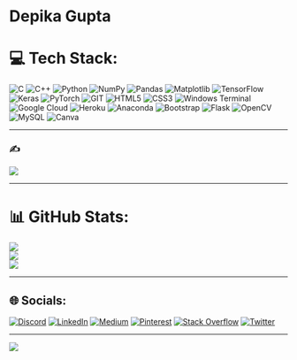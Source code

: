 # Depika Gupta

# 💻 Tech Stack:
![C](https://img.shields.io/badge/c-%2300599C.svg?style=flat&logo=c&logoColor=white) ![C++](https://img.shields.io/badge/c++-%2300599C.svg?style=flat&logo=c%2B%2B&logoColor=white) ![Python](https://img.shields.io/badge/python-3670A0?style=flat&logo=python&logoColor=ffdd54) ![NumPy](https://img.shields.io/badge/numpy-%23013243.svg?style=flat&logo=numpy&logoColor=white) ![Pandas](https://img.shields.io/badge/pandas-%23150458.svg?style=flat&logo=pandas&logoColor=white) ![Matplotlib](https://img.shields.io/badge/Matplotlib-%23ffffff.svg?style=flat&logo=Matplotlib&logoColor=black) ![TensorFlow](https://img.shields.io/badge/TensorFlow-%23FF6F00.svg?style=flat&logo=TensorFlow&logoColor=white) ![Keras](https://img.shields.io/badge/Keras-%23D00000.svg?style=flat&logo=Keras&logoColor=white) ![PyTorch](https://img.shields.io/badge/PyTorch-%23EE4C2C.svg?style=flat&logo=PyTorch&logoColor=white) ![GIT](https://img.shields.io/badge/Git-fc6d26?style=flat&logo=git&logoColor=white) ![HTML5](https://img.shields.io/badge/html5-%23E34F26.svg?style=flat&logo=html5&logoColor=white) ![CSS3](https://img.shields.io/badge/css3-%231572B6.svg?style=flat&logo=css3&logoColor=white) ![Windows Terminal](https://img.shields.io/badge/Windows%20Terminal-%234D4D4D.svg?style=flat&logo=windows-terminal&logoColor=white) ![Google Cloud](https://img.shields.io/badge/GoogleCloud-%234285F4.svg?style=flat&logo=google-cloud&logoColor=white) ![Heroku](https://img.shields.io/badge/heroku-%23430098.svg?style=flat&logo=heroku&logoColor=white) ![Anaconda](https://img.shields.io/badge/Anaconda-%2344A833.svg?style=flat&logo=anaconda&logoColor=white) ![Bootstrap](https://img.shields.io/badge/bootstrap-%238511FA.svg?style=flat&logo=bootstrap&logoColor=white) ![Flask](https://img.shields.io/badge/flask-%23000.svg?style=flat&logo=flask&logoColor=white) ![OpenCV](https://img.shields.io/badge/opencv-%23white.svg?style=flat&logo=opencv&logoColor=white) ![MySQL](https://img.shields.io/badge/mysql-%2300000f.svg?style=flat&logo=mysql&logoColor=white) ![Canva](https://img.shields.io/badge/Canva-%2300C4CC.svg?style=flat&logo=Canva&logoColor=white)

---
### ✍️
![](https://quotes-github-readme.vercel.app/api?type=horizontal&theme=radical)

---

# 📊 GitHub Stats:
![](https://github-readme-stats.vercel.app/api?username=depikaguptaa&theme=midnight-purple&hide_border=false&include_all_commits=true&count_private=true)<br/>
![](https://github-readme-streak-stats.herokuapp.com/?user=depikaguptaa&theme=midnight-purple&hide_border=false)<br/>
![](https://github-readme-stats.vercel.app/api/top-langs/?username=depikaguptaa&theme=midnight-purple&hide_border=false&include_all_commits=true&count_private=true&layout=compact)

---

## 🌐 Socials:
[![Discord](https://img.shields.io/badge/Discord-%237289DA.svg?logo=discord&logoColor=white)](https://discord.gg/557606885616910336) [![LinkedIn](https://img.shields.io/badge/LinkedIn-%230077B5.svg?logo=linkedin&logoColor=white)](https://linkedin.com/in/https://www.linkedin.com/in/depika-gupta/) [![Medium](https://img.shields.io/badge/Medium-12100E?logo=medium&logoColor=white)](https://medium.com/@https://medium.com/@depikag21) [![Pinterest](https://img.shields.io/badge/Pinterest-%23E60023.svg?logo=Pinterest&logoColor=white)](https://pinterest.com/https://in.pinterest.com/beenthatdepika) [![Stack Overflow](https://img.shields.io/badge/-Stackoverflow-FE7A16?logo=stack-overflow&logoColor=white)](https://stackoverflow.com/users/https://stackoverflow.com/users/17486002/depika-gupta) [![Twitter](https://img.shields.io/badge/Twitter-%231DA1F2.svg?logo=Twitter&logoColor=white)](https://twitter.com/https://twitter.com/depikaguptaa) 

---
[![](https://visitcount.itsvg.in/api?id=depikaguptaa&icon=9&color=10)](https://visitcount.itsvg.in)

<!-- Proudly created with GPRM ( https://gprm.itsvg.in ) -->
